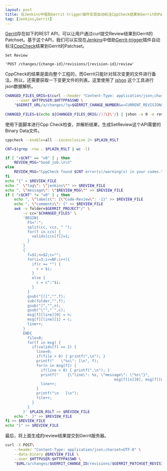 ```yaml
---
layout: post
title: 在Jenkins中借助Gerrit-trigger插件实现自动标注CppCheck结果到Gerrit的Patchset
tag: [Jenkins,Gerrit]
---
```


[Gerrit](https://www.gerritcodereview.com/)存在如下的REST API，可以让用户通过curl提交Review结果到Gerrit的Patchset。基于这个API，我们可以实现在[Jenkins](https://jenkins.io/)中借助[Gerrit-trigger](http://wiki.jenkins-ci.org/display/JENKINS/Gerrit+Trigger)插件自动标注[CppCheck](http://cppcheck.sourceforge.net/)结果到Gerrit的Patchset。

```
Set Review

'POST /changes/{change-id}/revisions/{revision-id}/review'
```
<!--break-->

CppCheck的结果是面向整个工程的，而Gerrit只能针对班次变更的文件进行备注。所以，还需要获取一下变更文件的列表。这里使用了 [jshon](http://kmkeen.com/jshon/) 这个工具进行json数据解析。

```bash
CHANGED_FILES_ORIG=$(curl --header "Content-Type: application/json;charset=UTF-8" \
     --user $HTTPUSER:$HTTPPASSWD \
    "$GERRIT_URL/a/changes/?q=$GERRIT_CHANGE_NUMBER&o=CURRENT_REVISION&o=CURRENT_FILES")
    
CHANGED_FILES=$(echo ${CHANGED_FILES_ORIG//)]\}\'/} | jshon -e 0 -e revisions -a -e files -k) 
```

使用下面脚本进行Cpp Check检查，并解析结果，生成SetReview这个API需要的Binary Data文件。

```bash
cppcheck --enable=all --inconclusive 2> $PLAIN_RSLT

CNT=$(grep -rnw . $PLAIN_RSLT | wc -l)

if [ "x$CNT" == "x0" ] ; then
    REVIEW_MSG="Good job.\n\n"
else
    REVIEW_MSG="CppCheck found $CNT error(s)/warning(s) in your codes.\n\n"
fi
echo "{" > $REVIEW_FILE
echo "  \"tag\": \"jenkins\"" >> $REVIEW_FILE
echo ", \"message\": \"$REVIEW_MSG\"" >> $REVIEW_FILE
if [ "x$CNT" != "x0" ] ; then
    echo ", \"labels\": {\"Code-Review\": -1}" >> $REVIEW_FILE
    echo ", \"comments\": {" >> $REVIEW_FILE
    awk -v folder=$GERRIT_PROJECT"/" \
        -v cc="$CHANGED_FILES" \
        'BEGIN{
          FS=":";
          split(cc, ccs, " ");
          for(f in ccs) {
            valids[ccs[f]]=1;
          }
        }
        {
          f=$1;n=$2;c="";
          for(i=3;i<=NF;i++){
            if(c == "") {
              c = $i;
            }
            else {
              c = c":"$i;
            }
          }
          gsub("[[]","",f);
          sub(folder,"",f);
          gsub("]","",n);
          gsub("\"","`",c);
          msg[f][line][0] = n;
          msg[f][line][1] = c;
          line++;
        }
        END{
          file=0;
          for(f in msg) {
            if(valids[f] == 1) {
              line=0;
              if(file > 0) { printf(",\n"); }
              printf("   \"%s\": [\n", f);
              for(n in msg[f]) {
                if(line > 0) { printf(",\n"); }
                printf("    {\"line\": %s, \"message\": \"%s\"}", 
                                                 msg[f][n][0], msg[f][n][1]);
                line++;
              }
              printf("\n   ]\n");
              file++;
            }
          }
        }' $PLAIN_RSLT >> $REVIEW_FILE
    echo "  }" >> $REVIEW_FILE
fi >> $REVIEW_FILE
echo "}" >> $REVIEW_FILE
```

最后，将上面生成的review结果提交到Gerrit服务器。

```bash
curl -X POST\
    --header "Content-Type: application/json;charset=UTF-8" \
    --data-binary @$REVIEW_FILE \
    --user $HTTPUSER:$HTTPPASSWD \
    "$URL/a/changes/$GERRIT_CHANGE_ID/revisions/$GERRIT_PATCHSET_REVISION/review"
```
